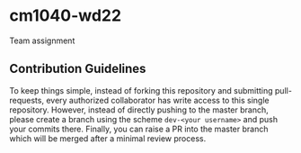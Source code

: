 # cm1040-wd22
Team assignment

## Contribution Guidelines
To keep things simple, instead of forking this repository and submitting pull-requests, every authorized collaborator has write access to this single repository. However, instead of directly pushing to the master branch, please create a branch using the scheme `dev-<your username>` and push your commits there. Finally, you can raise a PR into the master branch which will be merged after a minimal review process.
